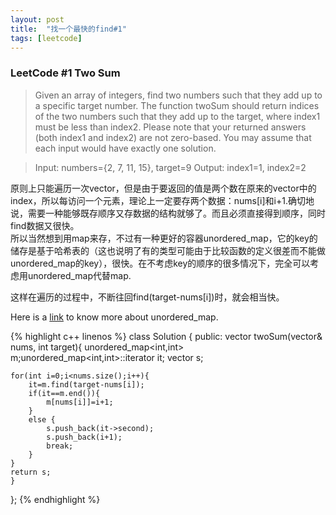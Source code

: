 ```yaml
---
layout: post
title:  "找一个最快的find#1"
tags: [leetcode]
---
```


<h3>LeetCode #1 Two Sum</h3>

>Given an array of integers, find two numbers such that they add up to a specific target number.
The function twoSum should return indices of the two numbers such that they add up to the target, where index1 must be less than index2. Please note that your returned answers (both index1 and index2) are not zero-based.
You may assume that each input would have exactly one solution.

>Input: numbers={2, 7, 11, 15}, target=9
Output: index1=1, index2=2 

原则上只能遍历一次vector，但是由于要返回的值是两个数在原来的vector中的index，所以每访问一个元素，理论上一定要存两个数据：nums[i]和i+1.确切地说，需要一种能够既存顺序又存数据的结构就够了。而且必须直接得到顺序，同时find数据又很快。<br>
所以当然想到用map来存，不过有一种更好的容器unordered_map，它的key的储存是基于哈希表的（这也说明了有的类型可能由于比较函数的定义很差而不能做unordered_map的key），很快。在不考虑key的顺序的很多情况下，完全可以考虑用unordered_map代替map.

这样在遍历的过程中，不断往回find(target-nums[i])时，就会相当快。


Here is a [link](http://www.cplusplus.com/reference/unordered_map/unordered_map/) to know more about unordered_map.


{% highlight c++ linenos %}
class Solution {
public:
    vector<int> twoSum(vector<int>& nums, int target){
    unordered_map<int,int> m;unordered_map<int,int>::iterator it;
    vector<int> s;
    
    for(int i=0;i<nums.size();i++){
        it=m.find(target-nums[i]);
        if(it==m.end()){
            m[nums[i]]=i+1;
        }
        else {
            s.push_back(it->second);
            s.push_back(i+1);
            break;
        }
    }
    return s;
    }
};
{% endhighlight %}

